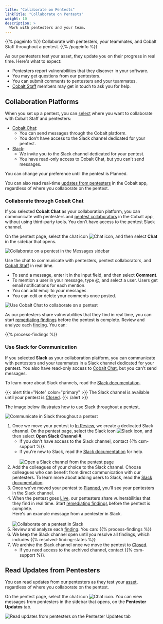 ```yaml
---
title: "Collaborate on Pentests"
linkTitle: "Collaborate on Pentests"
weight: 10
description: >
  Work with pentesters and your team.
---
```


{{% pageinfo %}}
Collaborate with pentesters, your teammates, and Cobalt Staff throughout a pentest.
{{% /pageinfo %}}

As our pentesters test your asset, they update you on their progress in real time. Here's what to expect:

- Pentesters report vulnerabilities that they discover in your software.
- You may get questions from our pentesters.
- You can submit comments to pentesters and your teammates.
- [Cobalt Staff](/getting-started/glossary/#cobalt-staff) members may get in touch to ask you for help.

## Collaboration Platforms

When you set up a pentest, you can [select](/getting-started/planning/#select-a-collaboration-platform) where you want to collaborate with Cobalt Staff and pentesters:

- [Cobalt Chat](#collaborate-through-cobalt-chat):
  - You can send messages through the Cobalt platform.
  - You don't have access to the Slack channel dedicated for your pentest.
- [Slack](#use-slack-for-communication):
  - We invite you to the Slack channel dedicated for your pentest.
  - You have read-only access to Cobalt Chat, but you can't send messages.

You can change your preference until the pentest is Planned.

You can also read real-time [updates from pentesters](#read-updates-from-pentesters) in the Cobalt app, regardless of where you collaborate on the pentest.

### Collaborate through Cobalt Chat

If you selected **Cobalt Chat** as your collaboration platform, you can communicate with pentesters and [pentest collaborators](/platform-deep-dive/collaboration/user-roles/) in the Cobalt app, without using third-party tools. You don't have access to the pentest Slack channel.

On the pentest page, select the chat icon ![Chat icon](/icons/Chat.png "Chat icon"), and then select **Chat** in the sidebar that opens.

![Collaborate on a pentest in the Messages sidebar](/deepdive/OpenMessagesSidebar.png "Collaborate on a pentest in the Messages sidebar")

Use the chat to communicate with pentesters, pentest collaborators, and [Cobalt Staff](/getting-started/glossary/#cobalt-staff) in real time.

- To send a message, enter it in the input field, and then select **Comment**.
- To mention a user in your message, type @, and select a user. Users get email notifications for each mention.
- You can add emoji to your messages.
- You can edit or delete your comments once posted.

![Use Cobalt Chat to collaborate on a pentest](/deepdive/MessagesChat.png "Use Cobalt Chat to collaborate on a pentest")

As our pentesters share vulnerabilities that they find in real time, you can start [remediating findings](/platform-deep-dive/pentests/findings/remediate-findings/) before the pentest is complete. Review and analyze each [finding](/platform-deep-dive/pentests/findings/). You can:

{{% process-findings %}}

### Use Slack for Communication

If you selected **Slack** as your collaboration platform, you can communicate with pentesters and your teammates in a Slack channel dedicated for your pentest. You also have read-only access to [Cobalt Chat](#collaborate-through-cobalt-chat), but you can't send messages.

To learn more about Slack channels, read the [Slack documentation](https://slack.com/intl/en-gb/help/articles/360017938993-What-is-a-channel).

{{< alert title="Note" color="primary" >}}
The Slack channel is available until your pentest is [Closed](/platform-deep-dive/pentests/pentest-process/pentest-states/).
{{< /alert >}}

The image below illustrates how to use Slack throughout a pentest.

![Communicate in Slack throughout a pentest](/deepdive/pentest-flow-Slack.png "Communicate in Slack throughout a pentest")

1. Once we move your pentest to [In Review](/platform-deep-dive/pentests/pentest-process/pentest-states/), we create a dedicated Slack channel. On the pentest page, select the Slack icon ![Slack icon](/icons/Slack.png "Slack icon"), and then select **Open Slack Channel #**.
    - If you don't have access to the Slack channel, contact {{% csm-support %}}.
    - If you're new to Slack, read the [Slack documentation](https://slack.com/intl/en-gb/help/categories/360000049043) for help.<br><br>
   ![Open a Slack channel from the pentest page](/deepdive/SlackChannelOpen.png "Open a Slack channel from the pentest page")
1. Add the colleagues of your choice to the Slack channel. Choose colleagues who can benefit from direct communication with our pentesters. To learn more about adding users to Slack, read the [Slack documentation](https://slack.com/intl/en-gb/help/articles/201980108-Add-people-to-a-channel).
1. Once we've moved your pentest to [Planned](/platform-deep-dive/pentests/pentest-process/pentest-states/), you'll see your pentesters in the Slack channel.
1. When the pentest goes [Live](/platform-deep-dive/pentests/pentest-process/pentest-states/), our pentesters share vulnerabilities that they find in real time. Start [remediating findings](/platform-deep-dive/pentests/findings/remediate-findings/) before the pentest is complete.<br>Here's an example message from a pentester in Slack.<br><br>
    ![Collaborate on a pentest in Slack](/deepdive/SampleSlackFinding.png "Collaborate on a pentest in Slack")
1. Review and analyze each [finding](/platform-deep-dive/pentests/findings/). You can:
    {{% process-findings %}}
1. We keep the Slack channel open until you resolve all findings, which includes {{% resolved-finding-states %}}
1. We archive the Slack channel once we move the pentest to [Closed](/platform-deep-dive/pentests/findings/finding-states/).
    - If you need access to the archived channel, contact {{% csm-support %}}.

## Read Updates from Pentesters

You can read updates from our pentesters as they test your [asset](/platform-deep-dive/assets/), regardless of where you collaborate on the pentest.

On the pentest page, select the chat icon ![Chat icon](/icons/Chat.png "Chat icon"). You can view messages from pentesters in the sidebar that opens, on the **Pentester Updates** tab.

![Read updates from pentesters on the Pentester Updates tab](/deepdive/MessagesPentesterUpdates.png "Read updates from pentesters on the Pentester Updates tab")